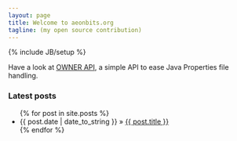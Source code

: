 ```yaml
---
layout: page
title: Welcome to aeonbits.org 
tagline: (my open source contribution)
---
```

{% include JB/setup %}

Have a look at [OWNER API](http://owner.aeonbits.org), a simple API to ease Java Properties file handling.
    
### Latest posts

<ul class="posts">
  {% for post in site.posts %}
    <li><span>{{ post.date | date_to_string }}</span> &raquo; <a href="{{ BASE_PATH }}{{ post.url }}">{{ post.title }}</a></li>
  {% endfor %}
</ul>
